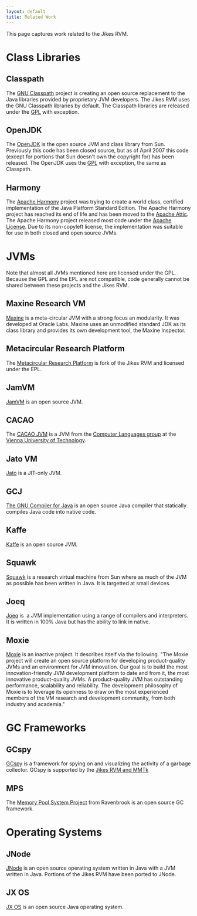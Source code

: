 ```yaml
---
layout: default
title: Related Work
---
```


This page captures work related to the Jikes RVM.

# Class Libraries

## Classpath

The [GNU Classpath](http://www.classpath.org/) project is creating an open source replacement to the Java libraries provided by proprietary JVM developers. The Jikes RVM uses the GNU Classpath libraries by default. The Classpath libraries are released under the [GPL](http://www.gnu.org/software/classpath/license.html) with exception.

## OpenJDK

The [OpenJDK](http://openjdk.dev.java.net/) is the open source JVM and class library from Sun. Previously this code has been closed source, but as of April 2007 this code (except for portions that Sun doesn't own the copyright for) has been released. The OpenJDK uses the [GPL](http://www.gnu.org/software/classpath/license.html) with exception, the same as Classpath.

## Harmony

The [Apache Harmony](http://harmony.apache.org/) project was trying to create a world class, certified implementation of the Java Platform Standard Edition. The Apache Harmony project has reached its end of life and has been moved to the [Apache Attic](http://attic.apache.org/). The Apache Harmony project released most code under the [Apache License](http://harmony.apache.org/license.html). Due to its non-copyleft license, the implementation was suitable for use in both closed and open source JVMs.

# JVMs

Note that almost all JVMs mentioned here are licensed under the GPL. Because the GPL and the EPL are not compatible, code generally cannot be shared between these projects and the Jikes RVM.

## Maxine Research VM

[Maxine](http://kenai.com/projects/maxine) is a meta-circular JVM with a strong focus an modularity. It was developed at Oracle Labs. Maxine uses an unmodified standard JDK as its class library and provides its own development tool, the Maxine Inspector.

## Metacircular Research Platform

The [Metacircular Research Platform](https://github.com/codehaus/mrp) is fork of the Jikes RVM and licensed under the EPL.

## JamVM

[JamVM](http://jamvm.sourceforge.net/) is an open source JVM.

## CACAO

The [CACAO JVM](http://www.complang.tuwien.ac.at/cacaojvm/) is a JVM from the [Computer Languages group](http://www.complang.tuwien.ac.at/) at the [Vienna University of Technology](http://www.tuwien.ac.at/).

## Jato VM

[Jato](http://www.jatovm.org/) is a JIT-only JVM.

## GCJ

[The GNU Compiler for Java](http://gcc.gnu.org/java/) is an open source Java compiler that statically compiles Java code into native code.

## Kaffe

[Kaffe](http://www.kaffe.org/) is an open source JVM.

## Squawk

[Squawk](http://research.sun.com/projects/dashboard.php?id=155) is a research virtual machine from Sun where as much of the JVM as possible has been written in Java. It is targetted at small devices.

## Joeq&nbsp;

[Joeq](http://joeq.sourceforge.net/) is&nbsp; a JVM implementation using a range of compilers and interpreters. It is written in 100% Java but has the ability to link in native.

## Moxie

[Moxie](http://moxie.sourceforge.net/) is an inactive project. It describes itself via the following. "The Moxie project will create an open source platform for developing product-quality JVMs and an environment for JVM innovation. Our goal is to build the most innovation-friendly JVM development platform to date and from it, the most innovative product-quality JVMs. A product-quality JVM has outstanding performance, scalability and reliability. The development philosophy of Moxie is to leverage its openness to draw on the most experienced members of the VM research and development community, from both industry and academia."


# GC Frameworks

## GCspy

[GCspy](http://www.cs.kent.ac.uk/projects/gc/gcspy/) is a framework for spying on and visualizing the activity of a garbage collector. GCspy is supported by the [Jikes RVM and MMTk](/UserGuide/MMTk/index.html#x19-23200016.4)

## MPS

The [Memory Pool System Project](http://www.ravenbrook.com/project/mps/) from Ravenbrook is an open source GC framework.

# Operating Systems

## JNode

[JNode](http://jnode.org/) is an open source operating system written in Java with a JVM written in Java. Portions of the Jikes RVM have been ported to JNode.

## JX OS

[JX OS](http://www4.informatik.uni-erlangen.de/Projects/JX/) is an open source Java operating system.